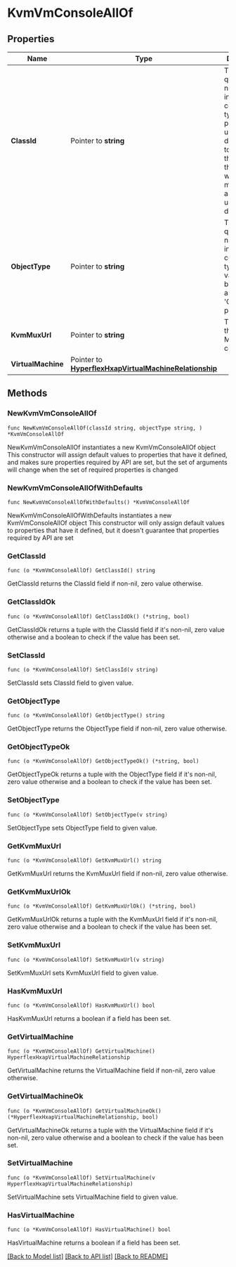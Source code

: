 # KvmVmConsoleAllOf

## Properties

Name | Type | Description | Notes
------------ | ------------- | ------------- | -------------
**ClassId** | Pointer to **string** | The fully-qualified name of the instantiated, concrete type. This property is used as a discriminator to identify the type of the payload when marshaling and unmarshaling data. | [default to "kvm.VmConsole"]
**ObjectType** | Pointer to **string** | The fully-qualified name of the instantiated, concrete type. The value should be the same as the &#39;ClassId&#39; property. | [default to "kvm.VmConsole"]
**KvmMuxUrl** | Pointer to **string** | The URL of the KVM MUX to connect to. | [optional] [readonly] 
**VirtualMachine** | Pointer to [**HyperflexHxapVirtualMachineRelationship**](hyperflex.HxapVirtualMachine.Relationship.md) |  | [optional] 

## Methods

### NewKvmVmConsoleAllOf

`func NewKvmVmConsoleAllOf(classId string, objectType string, ) *KvmVmConsoleAllOf`

NewKvmVmConsoleAllOf instantiates a new KvmVmConsoleAllOf object
This constructor will assign default values to properties that have it defined,
and makes sure properties required by API are set, but the set of arguments
will change when the set of required properties is changed

### NewKvmVmConsoleAllOfWithDefaults

`func NewKvmVmConsoleAllOfWithDefaults() *KvmVmConsoleAllOf`

NewKvmVmConsoleAllOfWithDefaults instantiates a new KvmVmConsoleAllOf object
This constructor will only assign default values to properties that have it defined,
but it doesn't guarantee that properties required by API are set

### GetClassId

`func (o *KvmVmConsoleAllOf) GetClassId() string`

GetClassId returns the ClassId field if non-nil, zero value otherwise.

### GetClassIdOk

`func (o *KvmVmConsoleAllOf) GetClassIdOk() (*string, bool)`

GetClassIdOk returns a tuple with the ClassId field if it's non-nil, zero value otherwise
and a boolean to check if the value has been set.

### SetClassId

`func (o *KvmVmConsoleAllOf) SetClassId(v string)`

SetClassId sets ClassId field to given value.


### GetObjectType

`func (o *KvmVmConsoleAllOf) GetObjectType() string`

GetObjectType returns the ObjectType field if non-nil, zero value otherwise.

### GetObjectTypeOk

`func (o *KvmVmConsoleAllOf) GetObjectTypeOk() (*string, bool)`

GetObjectTypeOk returns a tuple with the ObjectType field if it's non-nil, zero value otherwise
and a boolean to check if the value has been set.

### SetObjectType

`func (o *KvmVmConsoleAllOf) SetObjectType(v string)`

SetObjectType sets ObjectType field to given value.


### GetKvmMuxUrl

`func (o *KvmVmConsoleAllOf) GetKvmMuxUrl() string`

GetKvmMuxUrl returns the KvmMuxUrl field if non-nil, zero value otherwise.

### GetKvmMuxUrlOk

`func (o *KvmVmConsoleAllOf) GetKvmMuxUrlOk() (*string, bool)`

GetKvmMuxUrlOk returns a tuple with the KvmMuxUrl field if it's non-nil, zero value otherwise
and a boolean to check if the value has been set.

### SetKvmMuxUrl

`func (o *KvmVmConsoleAllOf) SetKvmMuxUrl(v string)`

SetKvmMuxUrl sets KvmMuxUrl field to given value.

### HasKvmMuxUrl

`func (o *KvmVmConsoleAllOf) HasKvmMuxUrl() bool`

HasKvmMuxUrl returns a boolean if a field has been set.

### GetVirtualMachine

`func (o *KvmVmConsoleAllOf) GetVirtualMachine() HyperflexHxapVirtualMachineRelationship`

GetVirtualMachine returns the VirtualMachine field if non-nil, zero value otherwise.

### GetVirtualMachineOk

`func (o *KvmVmConsoleAllOf) GetVirtualMachineOk() (*HyperflexHxapVirtualMachineRelationship, bool)`

GetVirtualMachineOk returns a tuple with the VirtualMachine field if it's non-nil, zero value otherwise
and a boolean to check if the value has been set.

### SetVirtualMachine

`func (o *KvmVmConsoleAllOf) SetVirtualMachine(v HyperflexHxapVirtualMachineRelationship)`

SetVirtualMachine sets VirtualMachine field to given value.

### HasVirtualMachine

`func (o *KvmVmConsoleAllOf) HasVirtualMachine() bool`

HasVirtualMachine returns a boolean if a field has been set.


[[Back to Model list]](../README.md#documentation-for-models) [[Back to API list]](../README.md#documentation-for-api-endpoints) [[Back to README]](../README.md)


